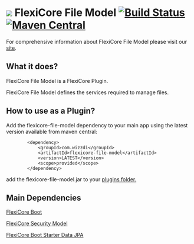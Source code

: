 
# ![](https://support.wizzdi.com/wp-content/uploads/2020/05/flexicore-icon-extra-small.png) FlexiCore File Model [![Build Status](https://jenkins.wizzdi.com/buildStatus/icon?job=wizzdi+organization%2Fflexicore-file-model%2Fmaster)](https://jenkins.wizzdi.com/job/wizzdi%20organization/job/flexicore-file-model/job/master/)[![Maven Central](https://img.shields.io/maven-central/v/com.wizzdi/flexicore-file-model.svg?label=Maven%20Central)](https://search.maven.org/search?q=g:%22com.wizzdi%22%20AND%20a:%22flexicore-file-model%22)


For comprehensive information about FlexiCore File Model please visit our [site](http://wizzdi.com/).

## What it does?

FlexiCore File Model is a FlexiCore Plugin.

FlexiCore File Model defines the services required to manage  files.

## How to use as a Plugin?
Add the flexicore-file-model dependency to your main app using the latest version available from maven central:

            <dependency>
                <groupId>com.wizzdi</groupId>
                <artifactId>flexicore-file-model</artifactId>
                <version>LATEST</version>
                <scope>provided</scope>
            </dependency>
add the flexicore-file-model.jar to your [plugins folder.](https://github.com/wizzdi/flexicore-boot)


## Main Dependencies

[FlexiCore Boot](https://github.com/wizzdi/flexicore-boot)

[FlexiCore Security Model](https://github.com/wizzdi/flexicore-security-model)


[FlexiCore Boot Starter Data JPA](https://github.com/wizzdi/flexicore-boot-starter-data-jpa)
